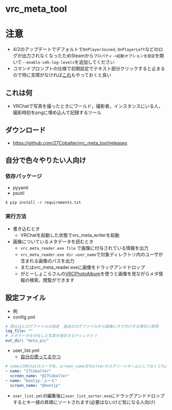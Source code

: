 # vrc_meta_tool
# 注意
- 4/2のアップデートでデフォルトで`OnPlayerJoined`, `OnPlayerLeft`などのログが出力されなくなったためSteamから`プロパティ->起動オプションを設定`を開いて`--enable-sdk-log-levels`を追加してください
- コマンドプロンプトの仕様で初期設定でテキスト部分クリックすると止まるので特に支障がなければ[これ](https://twitter.com/27Cobalter/status/1189919007555510272?s=20)もやっておくと良い
## これは何
- VRChatで写真を撮ったときにワールド，撮影者，インスタンスにいる人，撮影時刻をpngに埋め込んで記録するツール

## ダウンロード
- https://github.com/27Cobalter/vrc_meta_tool/releases

## 自分で色々やりたい人向け
### 依存パッケージ
- pyyaml
- psutil
```
$ pip install -r requirements.txt
```

### 実行方法
- 書き込むとき
  - VRChatを起動した状態でvrc_meta_writerを起動
- 画像についているメタデータを読むとき
  - `vrc_meta_reader.exe file` で画像に付与されている情報を出力
  - `vrc_meta_reader.exe dir user_name`で対象ディレクトリ内のユーザが含まれる画像のパスを出力
  - またはvrc_meta_reader.exeに画像をドラッグアンドドロップ
  - がとーしょこらさんの[VRCPhotoAlbum](https://github.com/gatosyocora/VRCPhotoAlbum)を使うと画像を見ながらメタ情報の検索，閲覧ができます

## 設定ファイル
- 例
- config.yml
```config.yml
# 読み込むログファイルの指定　過去のログファイルから画像にタグ付けする場合に使用
log_file: ""
# メタデータを付与した写真を保存するディレクトリ
out_dir: "meta_pic"
```

- user_list.yml
  - [自分の使ってるやつ](https://gist.github.com/27Cobalter/ddf341ba31395ab56bff82b4f0fc50b5)
```user_list.yml
# nameにVRChatのユーザ名，screen_nameをTwitterのスクリーンネームにしておくとTwitterのスクリーンネームも保存してくれる
- name: "27Cobalter"
  screen_name: "@27Cobalter"
- name: "bootjp／ぶーと"
  screen_name: "@bootjp"
```

- `user_list.yml`の編集後に`user_list_sorter.exe`にドラッグアンドドロップするとキー値の昇順にソートされます(必要はないけど気になる人向け)
